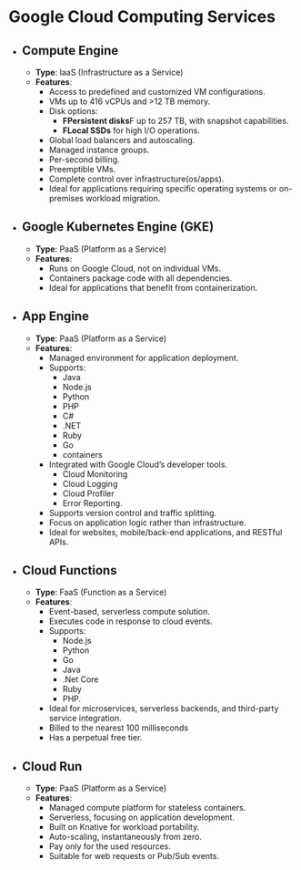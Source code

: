 # Google Cloud Computing Services

- ## Compute Engine
  - **Type**: IaaS (Infrastructure as a Service)
  - **Features**:
    - Access to predefined and customized VM configurations.
    - VMs up to 416 vCPUs and >12 TB memory.
    - Disk options:
      - **FPersistent disks**F up to 257 TB, with snapshot capabilities.
      - **FLocal SSDs** for high I/O operations.
    - Global load balancers and autoscaling.
    - Managed instance groups.
    - Per-second billing.
    - Preemptible VMs.
    - Complete control over infrastructure(os/apps).
    - Ideal for applications requiring specific operating systems or on-premises workload migration.

- ## Google Kubernetes Engine (GKE)
  - **Type**: PaaS (Platform as a Service) 
  - **Features**:
    - Runs on Google Cloud, not on individual VMs.
    - Containers package code with all dependencies.
    - Ideal for applications that benefit from containerization.

- ## App Engine
  - **Type**: PaaS (Platform as a Service)
  - **Features**:
    - Managed environment for application deployment.
    - Supports:
      - Java
      - Node.js 
      - Python 
      - PHP 
      - C# 
      - .NET 
      - Ruby 
      - Go
      - containers
    - Integrated with Google Cloud’s developer tools.
      - Cloud Monitoring
      - Cloud Logging
      - Cloud Profiler
      - Error Reporting.
    - Supports version control and traffic splitting.
    - Focus on application logic rather than infrastructure.
    - Ideal for websites, mobile/back-end applications, and RESTful APIs.

- ## Cloud Functions
  - **Type**: FaaS (Function as a Service)
  - **Features**:
    - Event-based, serverless compute solution.
    - Executes code in response to cloud events.
    - Supports:
      - Node.js
      - Python
      - Go
      - Java
      - .Net Core
      - Ruby
      - PHP.
    - Ideal for microservices, serverless backends, and third-party service integration.
    - Billed to the nearest 100 milliseconds
    - Has a perpetual free tier.

- ## Cloud Run
  - **Type**:  PaaS (Platform as a Service) 
  - **Features**:
    - Managed compute platform for stateless containers.
    - Serverless, focusing on application development.
    - Built on Knative for workload portability.
    - Auto-scaling, instantaneously from zero.
    - Pay only for the used resources.
    - Suitable for web requests or Pub/Sub events.
